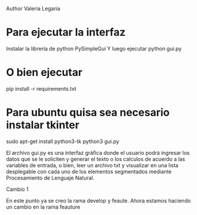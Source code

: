Author Valeria Legaria

# Para ejecutar la interfaz
Instalar la librería de python
PySimpleGui
Y luego ejecutar
python gui.py

# O bien ejecutar
pip install -r requirements.txt

# Para ubuntu quisa sea necesario instalar tkinter
sudo apt-get install python3-tk
python3 gui.py 

El archivo gui.py es una interfaz gráfica donde el usuario podrá ingresar los datos que se le soliciten
y generar el texto o los calculos de acuerdo a las variables de entrada, o bien, leer un archivo txt
y visualizar en una lista desplegable con cada uno de los elementos segmentados mediante Procesamiento
de Lenguaje Natural.

Cambio 1

En este punto ya se creo la rama develop y feaute.
Ahora estamos haciendo un cambio en la rama feauture